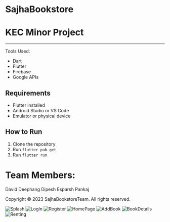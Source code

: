 # SajhaBookstore 
# KEC Minor Project

---

Tools Used:
- Dart
- Flutter
- Firebase
- Google APIs

## Requirements

- Flutter installed
- Android Studio or VS Code
- Emulator or physical device

## How to Run

1. Clone the repository
2. Run `flutter pub get`
3. Run `flutter run`

# Team Members:
David
Deephang
Dipesh
Esparsh 
Pankaj

Copyright © 2023 SajhaBookstoreTeam. All rights reserved. 

![Splash](https://github.com/ninjaaaxxx/Sajha_Bookstore/assets/132187755/b6029a7d-6181-4eeb-9d05-649d776f57ad)
![LogIn](https://github.com/ninjaaaxxx/Sajha_Bookstore/assets/132187755/aeeeb6bc-8fe2-4cce-b6cf-4ac4533c4a10)
![Register](https://github.com/ninjaaaxxx/Sajha_Bookstore/assets/132187755/5f83b798-a5db-4c6a-86e0-a352d21aa273)
![HomePage](https://github.com/ninjaaaxxx/Sajha_Bookstore/assets/132187755/c7b87784-d8b2-4b47-8046-54a9a4c7276e)
![AddBook](https://github.com/ninjaaaxxx/Sajha_Bookstore/assets/132187755/e7589358-3275-4d90-8f1e-d593b264b1ab)
![BookDetails](https://github.com/ninjaaaxxx/Sajha_Bookstore/assets/132187755/f6aeebdd-f8fb-4eb4-b756-11b9deb17af5)\
![Renting](https://github.com/ninjaaaxxx/Sajha_Bookstore/assets/132187755/eeb8c10d-09e7-457a-aaf6-0bf06c7718c9)
